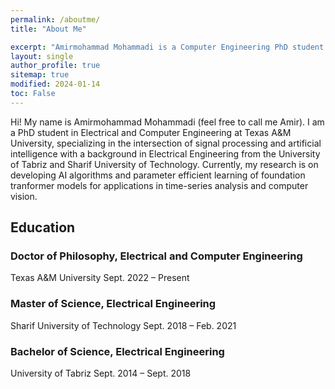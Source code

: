 ```yaml
---
permalink: /aboutme/
title: "About Me"

excerpt: "Amirmohammad Mohammadi is a Computer Engineering PhD student at Texas A&M University."
layout: single
author_profile: true
sitemap: true
modified: 2024-01-14
toc: False
---
```

Hi! My name is Amirmohammad Mohammadi (feel free to call me Amir). I am a PhD student in Electrical and Computer Engineering at Texas A&M University, specializing in the intersection of signal processing and artificial intelligence with a background in Electrical Engineering from the University of Tabriz and Sharif University of Technology. Currently, my research is on developing AI algorithms and parameter efficient learning of foundation tranformer models for applications in time-series analysis and computer vision.<br/>


## Education

### Doctor of Philosophy, Electrical and Computer Engineering

 Texas A&M University      Sept. 2022 – Present

### Master of Science, Electrical Engineering

 Sharif University of Technology      Sept. 2018 – Feb. 2021

### Bachelor of Science, Electrical Engineering

 University of Tabriz      Sept. 2014 – Sept. 2018
 


<!-- ### Programming Languages
* MATLAB
* Python -->